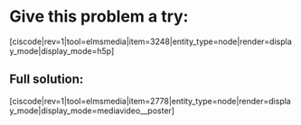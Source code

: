 # Give this problem a try:

[ciscode|rev=1|tool=elmsmedia|item=3248|entity_type=node|render=display_mode|display_mode=h5p]

## Full solution:
[ciscode|rev=1|tool=elmsmedia|item=2778|entity_type=node|render=display_mode|display_mode=mediavideo__poster]